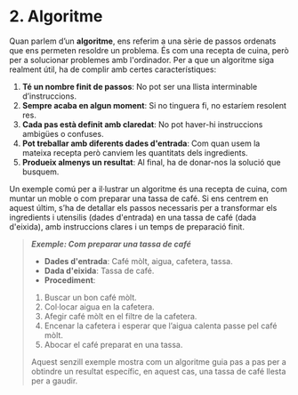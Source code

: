 # 2. Algoritme

Quan parlem d’un **algoritme**, ens referim a una sèrie de passos ordenats que ens permeten resoldre un problema. És com una recepta de cuina, però per a solucionar problemes amb l'ordinador. Per a que un algoritme siga realment útil, ha de complir amb certes característiques:

1. **Té un nombre finit de passos**: No pot ser una llista interminable d’instruccions.
2. **Sempre acaba en algun moment**: Si no tinguera fi, no estaríem resolent res.
3. **Cada pas està definit amb claredat**: No pot haver-hi instruccions ambigües o confuses.
4. **Pot treballar amb diferents dades d'entrada**: Com quan usem la mateixa recepta però canviem les quantitats dels ingredients.
5. **Produeix almenys un resultat**: Al final, ha de donar-nos la solució que busquem.

Un exemple comú per a il·lustrar un algoritme és una recepta de cuina, com muntar un moble o com preparar una tassa de café.
Si ens centrem en aquest últim, s’ha de detallar els passos necessaris per a transformar els ingredients i utensilis (dades d'entrada) en una tassa de café (dada d'eixida), amb instruccions clares i un temps de preparació finit.

> ***Exemple: Com preparar una tassa de café***
>
> - **Dades d'entrada**: Café mòlt, aigua, cafetera, tassa.
> - **Dada d'eixida**: Tassa de café.
> - **Procediment**:
>
> 1. Buscar un bon café mòlt.
> 2. Col·locar aigua en la cafetera.
> 3. Afegir café mòlt en el filtre de la cafetera.
> 4. Encenar la cafetera i esperar que l’aigua calenta passe pel café mòlt.
> 5. Abocar el café preparat en una tassa.
> 
> Aquest senzill exemple mostra com un algoritme guia pas a pas per a obtindre un resultat específic, en aquest cas, una tassa de café llesta per a gaudir.
